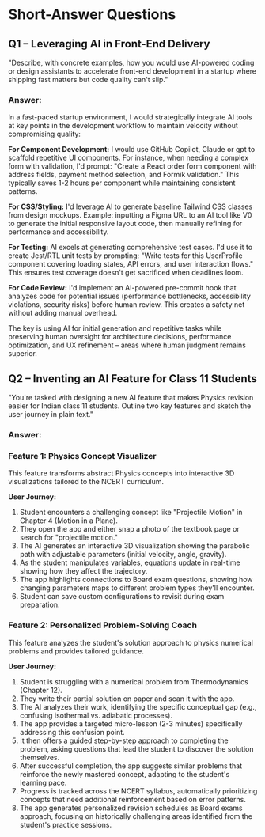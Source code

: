 # Short-Answer Questions

## Q1 – Leveraging AI in Front-End Delivery

"Describe, with concrete examples, how you would use AI-powered coding or design assistants to accelerate front-end development in a startup where shipping fast matters but code quality can't slip."

### Answer:

In a fast-paced startup environment, I would strategically integrate AI tools at key points in the development workflow to maintain velocity without compromising quality:

**For Component Development:**
I would use GitHub Copilot, Claude or gpt to scaffold repetitive UI components. For instance, when needing a complex form with validation, I'd prompt: "Create a React order form component with address fields, payment method selection, and Formik validation." This typically saves 1-2 hours per component while maintaining consistent patterns.

**For CSS/Styling:**
I'd leverage AI to generate baseline Tailwind CSS classes from design mockups. Example: inputting a Figma URL to an AI tool like V0 to generate the initial responsive layout code, then manually refining for performance and accessibility.

**For Testing:**
AI excels at generating comprehensive test cases. I'd use it to create Jest/RTL unit tests by prompting: "Write tests for this UserProfile component covering loading states, API errors, and user interaction flows." This ensures test coverage doesn't get sacrificed when deadlines loom.

**For Code Review:**
I'd implement an AI-powered pre-commit hook that analyzes code for potential issues (performance bottlenecks, accessibility violations, security risks) before human review. This creates a safety net without adding manual overhead.

The key is using AI for initial generation and repetitive tasks while preserving human oversight for architecture decisions, performance optimization, and UX refinement – areas where human judgment remains superior.

## Q2 – Inventing an AI Feature for Class 11 Students

"You're tasked with designing a new AI feature that makes Physics revision easier for Indian class 11 students. Outline two key features and sketch the user journey in plain text."

### Answer:

### Feature 1: Physics Concept Visualizer

This feature transforms abstract Physics concepts into interactive 3D visualizations tailored to the NCERT curriculum.

**User Journey:**
1. Student encounters a challenging concept like "Projectile Motion" in Chapter 4 (Motion in a Plane).
2. They open the app and either snap a photo of the textbook page or search for "projectile motion."
3. The AI generates an interactive 3D visualization showing the parabolic path with adjustable parameters (initial velocity, angle, gravity).
4. As the student manipulates variables, equations update in real-time showing how they affect the trajectory.
5. The app highlights connections to Board exam questions, showing how changing parameters maps to different problem types they'll encounter.
6. Student can save custom configurations to revisit during exam preparation.

### Feature 2: Personalized Problem-Solving Coach

This feature analyzes the student's solution approach to physics numerical problems and provides tailored guidance.

**User Journey:**
1. Student is struggling with a numerical problem from Thermodynamics (Chapter 12).
2. They write their partial solution on paper and scan it with the app.
3. The AI analyzes their work, identifying the specific conceptual gap (e.g., confusing isothermal vs. adiabatic processes).
4. The app provides a targeted micro-lesson (2-3 minutes) specifically addressing this confusion point.
5. It then offers a guided step-by-step approach to completing the problem, asking questions that lead the student to discover the solution themselves.
6. After successful completion, the app suggests similar problems that reinforce the newly mastered concept, adapting to the student's learning pace.
7. Progress is tracked across the NCERT syllabus, automatically prioritizing concepts that need additional reinforcement based on error patterns.
8. The app generates personalized revision schedules as Board exams approach, focusing on historically challenging areas identified from the student's practice sessions.